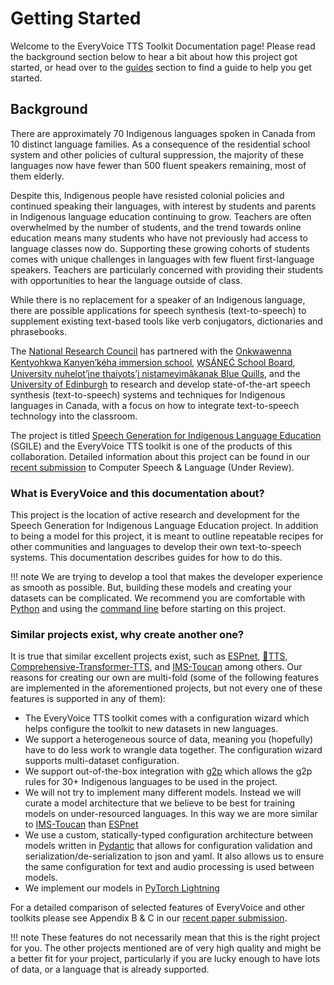 # Getting Started

Welcome to the EveryVoice TTS Toolkit Documentation page! Please read the background section below to hear a bit about how this project got started, or head over to the [guides](./guides/index.md) section to find a guide to help you get started.

## Background

There are approximately 70 Indigenous languages spoken in Canada from 10 distinct language families. As a consequence of the residential school system and other policies of cultural suppression, the majority of these languages now have fewer than 500 fluent speakers remaining, most of them elderly.

Despite this, Indigenous people have resisted colonial policies and continued speaking their languages, with interest by students and parents in Indigenous language education continuing to grow. Teachers are often overwhelmed by the number of students, and the trend towards online education means many students who have not previously had access to language classes now do. Supporting these growing cohorts of students comes with unique challenges in languages with few fluent first-language speakers. Teachers are particularly concerned with providing their students with opportunities to hear the language outside of class.

While there is no replacement for a speaker of an Indigenous language, there are possible applications for speech synthesis (text-to-speech) to supplement existing text-based tools like verb conjugators, dictionaries and phrasebooks.

The [National Research Council](https://nrc.canada.ca/en/research-development/research-collaboration/programs/canadian-indigenous-languages-technology-project) has partnered with the [Onkwawenna Kentyohkwa Kanyen’kéha immersion school](https://onkwawenna.info/), [W̱SÁNEĆ School Board](https://wsanecschoolboard.ca/), [University nuhelot’įne thaiyots’į nistameyimâkanak Blue Quills](https://www.bluequills.ca/), and the [University of Edinburgh](https://www.cstr.ed.ac.uk/) to research and develop state-of-the-art speech synthesis (text-to-speech) systems and techniques for Indigenous languages in Canada, with a focus on how to integrate text-to-speech technology into the classroom.

The project is titled [Speech Generation for Indigenous Language Education](https://nrc.canada.ca/en/research-development/research-collaboration/programs/speech-generation-indigenous-language-education) (SGILE) and the EveryVoice TTS toolkit is one of the products of this collaboration. Detailed information about this project can be found in our [recent submission](assets/sgile_preprint.pdf) to Computer Speech & Language (Under Review).

### What is EveryVoice and this documentation about?

This project is the location of active research and development for the Speech Generation for Indigenous Language Education project. In addition to being a model for this project, it is meant to outline repeatable recipes for
other communities and languages to develop their own text-to-speech systems. This documentation describes guides for how to do this.

!!! note
    We are trying to develop a tool that makes the developer experience as smooth as possible. But, building these models and creating your datasets can be complicated.
    We recommend you are comfortable with [Python](https://try.codecademy.com/learn-python-3) and using the [command line](https://missing.csail.mit.edu/2020/course-shell/) before starting
    on this project.


### Similar projects exist, why create another one?

It is true that similar excellent projects exist, such as [ESPnet](https://github.com/espnet/espnet), [🐸TTS](https://github.com/coqui-ai/TTS), [Comprehensive-Transformer-TTS](https://github.com/keonlee9420/Comprehensive-Transformer-TTS), and [IMS-Toucan](https://github.com/DigitalPhonetics/IMS-Toucan) among others.
Our reasons for creating our own are multi-fold (some of the following features are implemented in the aforementioned projects, but not every one of these features is supported in any of them):

- The EveryVoice TTS toolkit comes with a configuration wizard which helps configure the toolkit to new datasets in new languages.
- We support a heterogeneous source of data, meaning you (hopefully) have to do less work to wrangle data together. The configuration wizard supports multi-dataset configuration.
- We support out-of-the-box integration with [g2p](https://github.com/roedoejet/g2p) which allows the g2p rules for 30+ Indigenous languages to be used in the project.
- We will not try to implement many different models. Instead we will curate a model architecture that we believe to be best for training models on under-resourced languages. In this way we are more similar to [IMS-Toucan](https://github.com/DigitalPhonetics/IMS-Toucan) than [ESPnet](https://github.com/espnet/espnet)
- We use a custom, statically-typed configuration architecture between models written in [Pydantic](https://docs.pydantic.dev/) that allows for configuration validation and serialization/de-serialization to json and yaml. It also allows us to ensure the same configuration for text and audio processing is used between models.
- We implement our models in [PyTorch Lightning](https://www.pytorchlightning.ai/)

For a detailed comparison of selected features of EveryVoice and other toolkits please see Appendix B & C in our [recent paper submission](assets/sgile_preprint.pdf).

!!! note
    These features do not necessarily mean that this is the right project for you. The other projects mentioned are of very high quality and might be a better fit for your project, particularly if you are lucky enough to have lots of data, or a language that is already supported.
